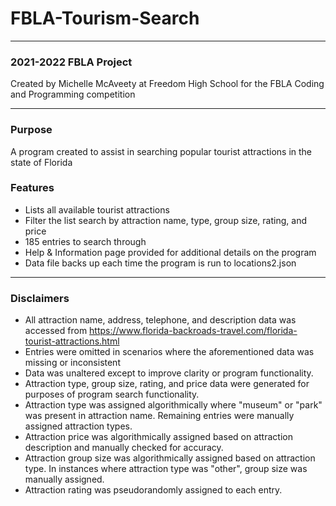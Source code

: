 # FBLA-Tourism-Search

***

### 2021-2022 FBLA Project
Created by Michelle McAveety at Freedom High School for the FBLA Coding and Programming competition

***

### Purpose
A program created to assist in searching popular tourist attractions in the state of Florida

### Features

+ Lists all available tourist attractions
+ Filter the list search by attraction name, type, group size, rating, and price
+ 185 entries to search through
+ Help & Information page provided for additional details on the program
+ Data file backs up each time the program is run to locations2.json

***
### Disclaimers

+ All attraction name, address, telephone, and description data was accessed from https://www.florida-backroads-travel.com/florida-tourist-attractions.html
+ Entries were omitted in scenarios where the aforementioned data was missing or inconsistent
+ Data was unaltered except to improve clarity or program functionality.
+ Attraction type, group size, rating, and price data were generated for purposes of program search functionality. 
+ Attraction type was assigned algorithmically where "museum" or "park" was present in attraction name. Remaining entries were manually assigned attraction types.
+ Attraction price was algorithmically assigned based on attraction description and manually checked for accuracy.
+ Attraction group size was algorithmically assigned based on attraction type. In instances where attraction type was "other", group size was manually assigned.
+ Attraction rating was pseudorandomly assigned to each entry.